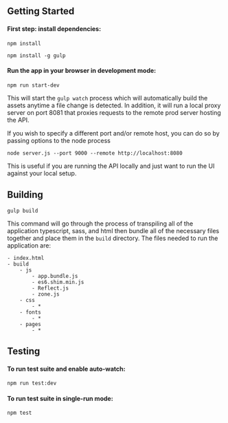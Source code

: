 ## Getting Started

#### First step: install dependencies:
```shell
npm install
```
```shell
npm install -g gulp
```

#### Run the app in your browser in development mode:
```shell
npm run start-dev
```
This will start the ```gulp watch``` process which will automatically build the assets anytime a file change is detected.
In addition, it will run a local proxy server on port 8081 that proxies requests to the remote prod server hosting the
API.

If you wish to specify a different port and/or remote host, you can do so by passing options to the node process
```shell
node server.js --port 9000 --remote http://localhost:8080
```

This is useful if you are running the API locally and just want to run the UI against your local setup.

## Building
```shell
gulp build
```
This command will go through the process of transpiling all of the application typescript, sass, and html then bundle
all of the necessary files together and place them in the ```build``` directory.
The files needed to run the application are:
```
- index.html
- build
    - js
        - app.bundle.js
        - es6.shim.min.js
        - Reflect.js
        - zone.js
    - css
        - *
    - fonts
        - *
    - pages
        - *
```

## Testing

#### To run test suite and enable auto-watch:
```shell
npm run test:dev
```

#### To run test suite in single-run mode:
```shell
npm test
```
